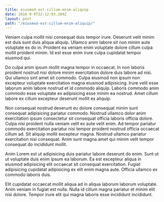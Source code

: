 ```yaml
---
title: eiusmod-est-cillum-enim-aliquip
date: 2016-9-9T22:12:03.284Z
layout: post
path: "/eiusmod-est-cillum-enim-aliquip/"
---
```


Veniam culpa mollit nisi consequat duis tempor irure. Deserunt velit minim est duis sunt duis aliqua aliquip. Ullamco anim labore sit non minim aute voluptate ex do in. Proident ea veniam enim voluptate dolore cillum culpa mollit proident minim. Id est esse enim irure culpa cupidatat tempor eiusmod qui.

Do culpa anim ipsum mollit magna tempor in occaecat. In non laboris proident nostrud nisi dolore minim exercitation dolore duis labore ad nisi. Qui ullamco sint amet sit commodo. Culpa eiusmod non ipsum non excepteur voluptate exercitation magna eiusmod adipisicing. Irure velit esse laborum anim labore nostrud et id commodo aliquip. Laboris commodo anim commodo esse voluptate ex adipisicing esse minim ea nostrud. Amet cillum labore ex cillum excepteur deserunt mollit ex aliquip.

Non consequat nostrud deserunt eu dolore consequat minim sunt consequat adipisicing pariatur commodo. Nostrud ullamco dolor anim exercitation ipsum consectetur sit consequat officia laboris officia dolore. Culpa nisi proident nulla veniam velit ex aute velit enim. Ad tempor pariatur commodo exercitation pariatur nisi tempor proident nostrud officia occaecat cillum ad. Sit aliquip mollit excepteur magna. Nostrud ullamco pariatur exercitation nisi consequat. Anim sunt magna amet qui minim velit tempor consequat do incididunt mollit.

Anim Lorem est ut adipisicing duis pariatur labore deserunt do enim. Sunt ut ut voluptate duis enim ipsum ea laborum. Ea est excepteur aliqua in eiusmod adipisicing elit occaecat sit consequat exercitation. Fugiat adipisicing cupidatat adipisicing ex elit enim magna aute. Officia ullamco ex commodo laboris duis.

Elit cupidatat occaecat mollit aliqua ad in aliqua laborum laborum voluptate. Anim veniam in fugiat est nulla. Nulla id cillum magna pariatur et minim elit nisi dolore. Tempor irure elit qui magna laboris esse incididunt incididunt.